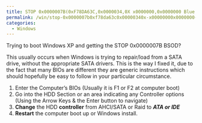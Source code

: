 ```yaml
---
title: STOP 0x0000007B(0xF78DA63C,0x0000034,0X x0000000,0x0000000 Blue Screen of Death Windows XP
permalink: /win/stop-0x0000007b0xf78da63c0x00000340x-x00000000x0000000-blue-screen-of-death-windows-xp/
categories:
  - Windows
---
```

Trying to boot Windows XP and getting the STOP 0x0000007B BSOD?

This usually occurs when Windows is trying to repair/load from a SATA drive, without the appropriate SATA drivers. This is the way I fixed it, due to the fact that many BIOs are different they are generic instructions which should hopefully be easy to follow in your particular circumstance.

  1. Enter the Computer&#8217;s BIOs (Usually it is F1 or F2 at computer boot)
  2. Go into the HDD Section or an area indicating any Controller options (Using the Arrow Keys & the Enter button to navigate)
  3. **Change** the HDD **controller** from AHCI/SATA or Raid to **_ATA or IDE_**
  4. **Restart** the computer boot up or Windows install.
